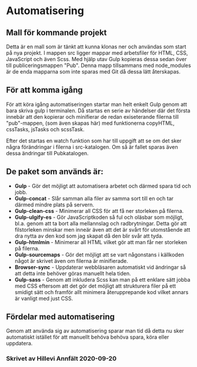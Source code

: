 # Automatisering

## Mall för kommande projekt
Detta är en mall som är tänkt att kunna klonas ner och användas som start på nya projekt. 
I mappen src ligger mappar med arbetsfiler för HTML, CSS, JavaScript och även Scss. Med hjälp utav Gulp kopieras dessa sedan över till publiceringsmappen "Pub". Denna mapp tillsammans med node_modules är de enda mapparna som inte sparas med Git då dessa lätt återskapas. 

## För att komma igång
För att köra igång automatiseringen startar man helt enkelt Gulp genom att bara skriva gulp i terminalen. Då startas en serie av händelser där det första innebär att den kopierar och minifierar de redan exiseterande filerna till "pub"-mappen, (som även skapas här) med funktionerna copyHTML, cssTasks, jsTasks och scssTask. 

Efter det startas en watch funktion som har till uppgift att se om det sker några förändringar i filerna i src-katalogen. Om så är fallet sparas även dessa ändringar till Pubkatalogen. 

## De paket som används är: 

- **Gulp** - Gör det möjligt att automatisera arbetet och därmed spara tid och jobb.  
- **Gulp-concat** - Slår samman alla filer av samma sort till en och tar därmed mindre plats på servern. 
- **Gulp-clean-css** - Minimerar all CSS för att få ner storleken på filerna. 
- **Gulp-ulgify-es** - Gör JavaScriptkoden så ful och oläsbar som möjligt, bl.a. genom att ta bort alla mellannslag och radbrytningar. Detta gör att filstorleken minskar men inneär även att det är svårt för utomstående att dra nytta av den kod som jag skapat då den blir svår att tyda. 
- **Gulp-htmlmin** - Minimerar all HTML vilket gör att man får ner storleken på filerna.
- **Gulp-sourcemaps** - Gör det möjligt att se vart någonstans i källkoden något är skrivet även om filerna är minifierade.
- **Browser-sync** - Uppdaterar webbläsaren automatiskt vid ändringar så att detta inte behöver göras manuellt hela tiden. 
- **Gulp-sass** - Genom att inkludera Scss kan man på ett enklare sätt jobba med CSS eftersom att det gör det möjligt att strukturera filer på ett smidigt sätt och framför allt minimera återupprepande kod vilket annars är vanligt med just CSS. 


## Fördelar med automatisering

Genom att använda sig av automatisering sparar man tid då detta nu sker automatiskt istället för att manuellt behöva behöva spara, köra eller uppdatera. 


### Skrivet av **Hillevi Annfält** 2020-09-20